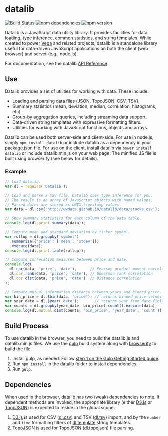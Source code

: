 # datalib

[![Build Status](https://travis-ci.org/uwdata/datalib.svg?branch=master)](https://travis-ci.org/uwdata/datalib)
[![npm dependencies](https://david-dm.org/uwdata/datalib.svg)](https://www.npmjs.com/package/datalib)
[![npm version](https://img.shields.io/npm/v/datalib.svg)](https://www.npmjs.com/package/datalib)

Datalib is a JavaScript data utility library. It provides facilities for data loading, type inference, common statistics, and string templates. While created to power [Vega](http://vega.github.io) and related projects, datalib is a standalone library useful for data-driven JavaScript applications on both the client (web browser) and server (e.g., node.js).

For documentation, see the datalib [API Reference](../../wiki/API-Reference).

## Use

Datalib provides a set of utilities for working with data. These include:

- Loading and parsing data files (JSON, TopoJSON, CSV, TSV).
- Summary statistics (mean, deviation, median, correlation, histograms, etc).
- Group-by aggregation queries, including streaming data support.
- Data-driven string templates with expressive formatting filters.
- Utilities for working with JavaScript functions, objects and arrays.

Datalib can be used both server-side and client-side. For use in node.js,
simply `npm install datalib` or include datalib as a dependency in your package.json file. For use on the client, install datalib via `bower install datalib` or include datalib.min.js on your web page. The minified JS file is built using browserify (see below for details).

### Example

```javascript
// Load datalib.
var dl = require('datalib');

// Load and parse a CSV file. Datalib does type inference for you.
// The result is an array of JavaScript objects with named values.
// Parsed dates are stored as UNIX timestamp values.
var data = dl.csv('http://uwdata.github.io/datalib/data/stocks.csv');

// Show summary statistics for each column of the data table.
console.log(dl.print.summary(data));

// Compute mean and standard deviation by ticker symbol.
var rollup = dl.groupby('symbol')
  .summarize({'price': ['mean', 'stdev']})
  .execute(data);
console.log(dl.print.table(rollup));

// Compute correlation measures between price and date.
console.log(
  dl.cor(data, 'price', 'date'),      // Pearson product-moment correlation
  dl.cor.rank(data, 'price', 'date'), // Spearman rank correlation
  dl.cor.dist(data, 'price', 'date')  // Distance correlation
);

// Compute mutual information distance between years and binned price.
var bin_price = dl.$bin(data, 'price'); // returns binned price values
var year_date = dl.$year('date');       // returns year from date field
var counts = dl.groupby(year_date, bin_price).count().execute(data);
console.log(dl.mutual.dist(counts, 'bin_price', 'year_date', 'count'));
```

## Build Process

To use datalib in the browser, you need to build the datalib.js and datalib.min.js files. We use the [gulp](http://gulpjs.com/) build system along with [browserify](http://browserify.org/) to build the file.

1. Install gulp, as needed. Follow [step 1 on the Gulp Getting Started guide](https://github.com/gulpjs/gulp/blob/master/docs/getting-started.md).
2. Run `npm install` in the datalib folder to install dependencies.
3. Run `gulp`.

## Dependencies

When used in the browser, datalib has two (weak) dependencies to note. If dependent methods are invoked, the appropriate library (either [D3.js](http://d3js.org) or [TopoJSON](https://github.com/mbostock/topojson)) is expected to reside in the global scope.

1. [D3.js](http://d3js.org) is used for CSV ([dl.csv](https://github.com/uwdata/datalib/wiki/Import#dl_csv)) and TSV ([dl.tsv](https://github.com/uwdata/datalib/wiki/Import#dl_tsv)) import, and by the `number` and `time` formatting filters of [dl.template](https://github.com/uwdata/datalib/wiki/Utilities#dl_template) string templates.
2. [TopoJSON](https://github.com/mbostock/topojson) is used for TopoJSON ([dl.topojson](https://github.com/uwdata/datalib/wiki/Import#dl_topojson)) file parsing.
